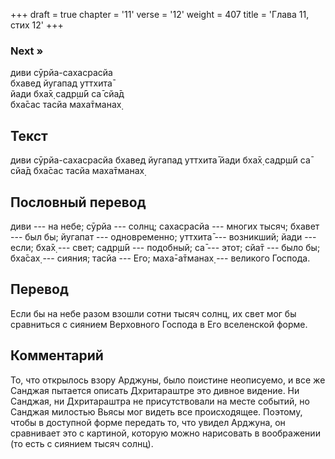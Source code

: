 +++
draft = true
chapter = '11'
verse = '12'
weight = 407
title = 'Глава 11, стих 12'
+++
### Next »

диви сӯрйа-сахасрасйа  
бхавед йугапад уттхита̄  
йади бха̄х̣ садр̣ш́ӣ са̄ сйа̄д  
бха̄сас тасйа маха̄тманах̣

## Текст

диви сӯрйа-сахасрасйа бхавед йугапад уттхита̄ йади бха̄х̣ садр̣ш́ӣ са̄ сйа̄д
бха̄сас тасйа маха̄тманах̣

## Пословный перевод

диви --- на небе; сӯрйа --- солнц; сахасрасйа --- многих тысяч; бхавет
--- был бы; йугапат --- одновременно; уттхита̄ --- возникший; йади ---
если; бха̄х̣ --- свет; садр̣ш́ӣ --- подобный; са̄ --- этот; сйа̄т --- было бы;
бха̄сах̣ --- сияния; тасйа --- Его; маха̄-а̄тманах̣ --- великого Господа.

## Перевод

Если бы на небе разом взошли сотни тысяч солнц, их свет мог бы
сравниться с сиянием Верховного Господа в Его вселенской форме.

## Комментарий

То, что открылось взору Арджуны, было поистине неописуемо, и все же
Санджая пытается описать Дхритараштре это дивное видение. Ни Санджая, ни
Дхритараштра не присутствовали на месте событий, но Санджая милостью
Вьясы мог видеть все происходящее. Поэтому, чтобы в доступной форме
передать то, что увидел Арджуна, он сравнивает это с картиной, которую
можно нарисовать в воображении (то есть с сиянием тысяч солнц).
